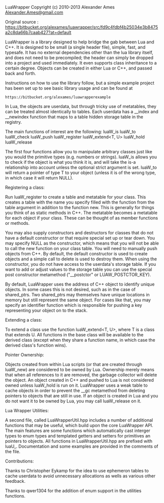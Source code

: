 LuaWrapper
Copyright (c) 2010-2013 Alexander Ames
Alexander.Ames@gmail.com

Original source :
	https://bitbucket.org/alexames/luawrapper/src/fd9c4fdbf4b25034e3b8475a2c8da66b7caab427?at=default

LuaWrapper is a library designed to help bridge the gab between Lua and C++.
It is designed to be small (a single header file), simple, fast, and typesafe.
It has no external dependencies other than the lua library itself, and does not
need to be precompiled; the header can simply be dropped into a project and
used immediately. It even supports class inheritance to a certain degree.
Objects can be created in either Lua or C++, and passed back and forth.

Instructions on how to use the library follow, but a simple example project has
been set up to see basic library usage and can be found at

    https://bitbucket.org/alexames/luawrapperexample

In Lua, the objects are userdata, but through tricky use of metatables, they
can be treated almost identically to tables. Each userdata has a __index and
__newindex function that maps to a table hidden storage table in the registry.

The main functions of interest are the following:
 luaW_is<T>
 luaW_to<T>
 luaW_check<T>
 luaW_push<T>
 luaW_register<T>
 luaW_extend<T, U>
 luaW_hold<T>
 luaW_release<T>

The first four functions allow you to manipulate arbitrary classes just like
you would the primitive types (e.g. numbers or strings). luaW_is<T> allows you
to check if the object is what you think it is, and will take the is-a
relationship into account unless the optional strict argument is set.
luaW_to<T> will return a pointer of type T to your object (unless it is of the
wrong type, in which case it will return NULL). 

Registering a class:

Run luaW_register to create a table and metatable for your class. This creates
a table with the name you specify filled with the function from the table
argument in addition to the function new. This is generally for things you
think of as static methods in C++. The metatable becomes a metatable for each
object if your class. These can be thought of as member functions or methods.

You may also supply constructors and destructors for classes that do not have a
default constructor or that require special set up or tear down. You may
specify NULL as the constructor, which means that you will not be able to call
the new function on your class table. You will need to manually push objects
from C++. By default, the default constructor is used to create objects and a
simple call to delete is used to destroy them. When using the constructor, you
do not have access to the userdata's storage table. If you want to add or
adjust values to the storage table you can use the special post constructor
metamethod ("__postctor" or LUAW_POSTCTOR_KEY).

By default, LuaWrapper uses the address of C++ object to identify unique
objects. In some cases this is not desired, such as in the case of shared_ptrs.
Two shared_ptrs may themselves have unique locations in memory but still
represent the same object. For cases like that, you may specify an identifier
function which is responsible for pushing a key representing your object on to
the stack.

Extending a class:

To extend a class use the function luaW_extend<T, U>, where T is a class that
extends U. All functions in the base class will be available to the derived
class (except when they share a function name, in which case the derived
class's function wins).

Pointer Ownership:

Objects created from within Lua scripts (or that are created through luaW_new)
are considered to be owned by Lua. Ownership merely means that when all
references to it are removed, the garbage collector will delete the object. An
object created in C++ and pushed to Lua is not considered owned unless
luaW_hold is run on it. LuaWrapper uses a weak table to cache objects in order
to prevent the __gc metamethod from deleting pointers to objects that are still
in use. If an object is created in Lua and you do not want it to be owned by
Lua, you may call luaW_release on it.

Lua Wrapper Utilities:

A second file, called LuaWrapperUtil.hpp includes a number of additional
functions that may be useful, which build upon the core LuaWrapper API. The
main features are some functions which automatically cast interger types to
enum types and templated getters and setters for primitives an pointers to
objects. All functions in LuaWrapperUtil.hpp are prefixed with luaU_.
Documentation and some examples are provided in the comments of the file.

Contributions:

Thanks to Christopher Eykamp for the idea to use ephemeron tables to cache
userdata to avoid unnecessary allocations as wells as various other feedback. 

Thanks to qwer1304 for the addition of enum support in the utilities functions.
